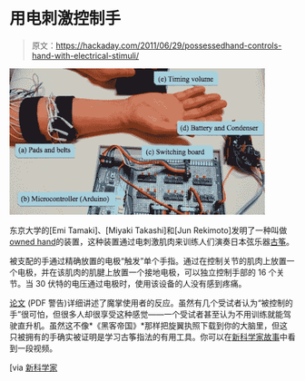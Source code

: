 # 用电刺激控制手

> 原文：<https://hackaday.com/2011/06/29/possessedhand-controls-hand-with-electrical-stimuli/>

![](img/ac888766edf79332fc3fac718fa61bd8.png "device")

东京大学的[Emi Tamaki]、[Miyaki Takashi]和[Jun Rekimoto]发明了一种叫做[owned hand](http://lab.rekimoto.org/projects/possessedhand/)的装置，这种装置通过电刺激肌肉来训练人们演奏日本弦乐器[古筝](http://en.wikipedia.org/wiki/Koto_(musical_instrument))。

被支配的手通过精确放置的电极“触发”单个手指。通过在控制关节的肌肉上放置一个电极，并在该肌肉的肌腱上放置一个接地电极，可以独立控制手部的 16 个关节。当 30 伏特的电压通过电极时，使用该设备的人没有感到疼痛。

[论文](http://dl.dropbox.com/u/1358070/CHI2011/PossessedHand_CHI2011.pdf) (PDF 警告)详细讲述了魔掌使用者的反应。虽然有几个受试者认为“被控制的手”很可怕，但很多人却很享受这种感觉——一个受试者甚至认为不用训练就能驾驶直升机。虽然这不像*《黑客帝国》*那样把旋翼执照下载到你的大脑里，但这只被拥有的手确实被证明是学习古筝指法的有用工具。你可以在[新科学家故事](http://www.newscientist.com/article/mg21028186.100-handhacking-lets-you-pluck-strings-like-a-musical-pro.html)中看到一段视频。

[via [新科学家](http://www.newscientist.com/article/mg21028186.100-handhacking-lets-you-pluck-strings-like-a-musical-pro.html)